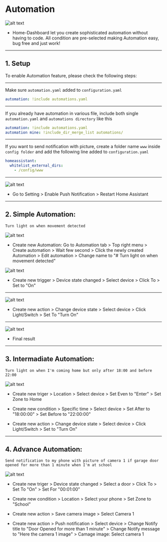 # Automation

![alt text](https://github.com/tuanha2000vn/Home-Assistant-Dashboard/blob/master/images/push_notification_2.png?raw=true)

* Home-Dashboard let you create sophisticated automation without having to code. All condition are pre-selected making Automation easy, bug free and just work!

***

## 1. Setup

To enable Automation feature, please check the following steps:

***

Make sure `automation.yaml` added to `configuration.yaml`

```yaml
automation: !include automations.yaml
```


***

If you already have automation in various file, include both single `automation.yaml` and `automations directory` like this

```yaml
automation: !include automations.yaml
automation mine: !include_dir_merge_list automations/
```
***

If you want to send notification with picture, create a folder name `www` inside `config folder` and add the following line added to `configuration.yaml`

```yaml
homeassistant:
  whitelist_external_dirs:
    - /config/www
```
***

![alt text](https://github.com/tuanha2000vn/Home-Assistant-Dashboard/blob/master/automation/a.push.png?raw=true)

* Go to Setting > Enable Push Notification > Restart Home Assistant

***

## 2. Simple Automation: 
    Turn light on when movement detected

![alt text](https://github.com/tuanha2000vn/Home-Assistant-Dashboard/blob/master/automation/a.1.1.png?raw=true)

* Create new Automation: Go to Automation tab > Top right menu > Create automation > Wait few second > Click the newly created Automation > Edit automation > Change name to "# Turn light on when movement detected"

![alt text](https://github.com/tuanha2000vn/Home-Assistant-Dashboard/blob/master/automation/a.1.2.png?raw=true)

* Create new trigger > Device state changed > Select device > Click To > Set to "On"

***

![alt text](https://github.com/tuanha2000vn/Home-Assistant-Dashboard/blob/master/automation/a.1.3.png?raw=true)

* Create new action > Change device state > Select device > Click Light/Switch > Set To "Turn On"

***

![alt text](https://github.com/tuanha2000vn/Home-Assistant-Dashboard/blob/master/automation/a.1.4.png?raw=true)

* Final result

***

## 3. Intermadiate Automation: 
    Turn light on when I'm coming home but only after 18:00 and before 22:00

![alt text](https://github.com/tuanha2000vn/Home-Assistant-Dashboard/blob/master/automation/a.2.1.png?raw=true)

* Create new triger > Location > Select device > Set Even to "Enter" > Set Zone to Home

* Create new condition > Specific time > Select device > Set After to "18:00:00" > Set Before to "22:00:00"

* Create new action > Change device state > Select device > Click Light/Switch > Set to "Turn On"

***

## 4. Advance Automation: 
    Send notification to my phone with picture of camera 1 if garage door opened for more than 1 minute when I'm at school

![alt text](https://github.com/tuanha2000vn/Home-Assistant-Dashboard/blob/master/automation/a.3.1.png?raw=true)

* Create new triger > Device state changed > Select a door > Click To > Set To "On" > Set For "00:01:00" 

* Create new condition > Location > Select your phone > Set Zone to "School"

* Create new action > Save camera image > Select Camera 1

* Create new action > Push notification > Select device > Change Notify title to "Door Opened for more than 1 minute" > Change Notify message to "Here the camera 1 image" > Camage image: Select camera 1
